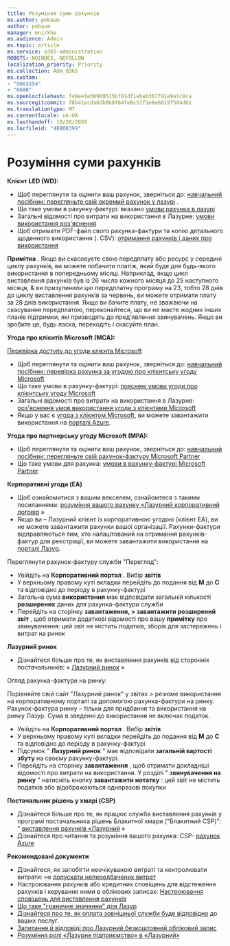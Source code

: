 ```yaml
---
title: Розуміння суми рахунків
ms.author: pebaum
author: pebaum
manager: mnirkhe
ms.audience: Admin
ms.topic: article
ms.service: o365-administration
ROBOTS: NOINDEX, NOFOLLOW
localization_priority: Priority
ms.collection: Adm_O365
ms.custom:
- "9003554"
- "6680"
ms.openlocfilehash: f48ee1e36909515bf81df1ebeb367f91e9a1c9ca
ms.sourcegitcommit: f8b41ecda6db0b8f64fe0c51f1e8e6619f504d61
ms.translationtype: MT
ms.contentlocale: uk-UA
ms.lasthandoff: 10/28/2020
ms.locfileid: "48808399"
---
```

# <a name="understand-billing-amount"></a>Розуміння суми рахунків

**Клієнт LED (WD):**

- Щоб переглянути та оцінити ваш рахунок, зверніться до: [навчальний посібник: перегляньте свій окремий рахунок у лазурі](https://docs.microsoft.com/azure/cost-management-billing/understand/review-individual-bill?WT.mc_id=Portal-Microsoft_Azure_Support) .
- Що таке умови в рахунку-фактурі: вказано [умови рахунка в лазурі](https://docs.microsoft.com/azure/cost-management-billing/understand/understand-invoice?WT.mc_id=Portal-Microsoft_Azure_Support)
- Загальні відомості про витрати на використання в Лазурне: [умови використання роз'яснення](https://docs.microsoft.com/azure/cost-management-billing/understand/understand-usage?WT.mc_id=Portal-Microsoft_Azure_Support)
- Щоб отримати PDF-файл свого рахунка-фактури та копію детального щоденного використання (. CSV): [отримання рахунків і даних про використання](https://docs.microsoft.com/azure/billing/billing-download-azure-invoice-daily-usage-date?WT.mc_id=Portal-Microsoft_Azure_Support)

**Примітка** . Якщо ви скасовуєте свою передплату або ресурс у середині циклу рахунків, ви можете побачити платіж, який буде для будь-якого використання в попередньому місяці. Наприклад, якщо цикл виставлення рахунків був із 26 числа кожного місяця до 25 наступного місяця, & ви призупинили цю передплатну програму на 23, тобто 28 днів до циклу виставлення рахунків за червень, ви можете отримати плату за 28 днів використання. Якщо ви бачите плату, не зважаючи на скасування передплатою, переконайтеся, що ви не маєте жодних інших планів підтримки, які призводять до пред'явлення звинувачень. Якщо ви зробите це, будь ласка, переходіть і скасуйте план.

**Угода про клієнтів Microsoft (MCA):**

[Перевірка доступу до угоди клієнта Microsoft](https://docs.microsoft.com/azure/cost-management-billing/manage/download-azure-invoice-daily-usage-date?WT.mc_id=Portal-Microsoft_Azure_Support#check-access-to-a-microsoft-customer-agreement)

- Щоб переглянути та оцінити ваш рахунок, зверніться до: [навчальний посібник: перевірка рахунка за угодою про клієнтську угоду Microsoft](https://docs.microsoft.com/azure/cost-management-billing/understand/review-customer-agreement-bill?WT.mc_id=Portal-Microsoft_Azure_Support)
- Що таке умови в рахунку-фактурі: [пояснені умови угоди про клієнтську угоду Microsoft](https://docs.microsoft.com/azure/cost-management-billing/understand/mca-understand-your-invoice?WT.mc_id=Portal-Microsoft_Azure_Support)
- Загальні відомості про витрати на використання в Лазурне: [роз'яснення умов використання угоди з клієнтами Microsoft](https://docs.microsoft.com/azure/cost-management-billing/understand/mca-understand-your-usage?WT.mc_id=Portal-Microsoft_Azure_Support)
- Якщо у вас є [угода з клієнтом Microsoft](https://docs.microsoft.com/azure/cost-management-billing/manage/download-azure-invoice-daily-usage-date?WT.mc_id=Portal-Microsoft_Azure_Support#check-access-to-a-microsoft-customer-agreement), ви можете завантажити використання на [порталі Azure](https://portal.azure.com/).

**Угода про партнерську угоду Microsoft (MPA):**

- Щоб переглянути та оцінити ваш рахунок, зверніться до: [навчальний посібник: перегляньте свій рахунок-фактуру Microsoft Partner](https://docs.microsoft.com/azure/cost-management-billing/understand/review-partner-agreement-bill?WT.mc_id=Portal-Microsoft_Azure_Support) .
- Що таке умови для рахунка: [умови в рахунку-фактурі Microsoft Partner](https://docs.microsoft.com/azure/cost-management-billing/understand/mpa-invoice-terms?WT.mc_id=Portal-Microsoft_Azure_Support)

**Корпоративні угоди (EA)**

- Щоб ознайомитися з вашим векселем, ознайомтеся з такими посиланнями: [розуміння вашого рахунку «Лазурний корпоративний договір](https://docs.microsoft.com/azure/cost-management-billing/understand/review-enterprise-agreement-bill?WT.mc_id=Portal-Microsoft_Azure_Support) »
- Якщо ви – Лазурний клієнт із корпоративною угодою (клієнт EA), ви не можете завантажити рахунки вашої організації. Рахунки-фактури відправляються тим, хто налаштований на отримання рахунків-фактур для реєстрації, ви можете завантажити використання на [порталі Лазур](https://portal.azure.com/).

Переглянути рахунок-фактуру служби "Перегляд":

- Увійдіть на **Корпоративний портал** . Вибір **звітів**
- У верхньому правому куті вкладки перейдіть до подання від **M** до **C** та відповідно до періоду в рахунку-фактурі
- Загальна сума **використання** має відповідати загальній кількості **розширених** даних для рахунка-фактури служби
- Перейдіть на сторінку **завантаження, > завантажити розширений звіт** , щоб отримати додаткові відомості про вашу **примітку** про звинувачення: цей звіт не містить податків, зборів для застережень і витрат на ринок

**Лазурний ринок**

- Дізнайтеся більше про те, як виставлення рахунків від сторонніх постачальників: « [Лазурний ринок](https://docs.microsoft.com/azure/billing/billing-understand-your-azure-marketplace-charges?WT.mc_id=Portal-Microsoft_Azure_Support) »

Огляд рахунка-фактури на ринку:

Порівняйте свій сайт "Лазурний ринок" у звітах > резюме використання на корпоративному порталі за допомогою рахунка-фактури на ринку. Рахунок-фактура ринку – тільки для придбання та використання на ринку Лазур. Сума в зведенні до використання не включає податок.

- Увійдіть на **Корпоративний портал** . Вибір **звітів**
- У верхньому правому куті вкладки перейдіть до подання від **M** до **C** та відповідно до періоду в рахунку-фактурі
- Підсумок " **Лазурний ринок** " має відповідати **загальній вартості збуту** на своєму рахунку-фактурі.
- Перейдіть на сторінку **завантаження** , щоб отримати докладніші відомості про витрати на використання. У розділі " **звинувачення на ринку** " натисніть кнопку **завантажити** **нотатку** : цей звіт не містить податків або відображаються одноразові покупки

**Постачальник рішень у хмарі (CSP)**

- Дізнайтеся більше про те, як працює служба виставлення рахунків у програмі постачальника рішень Блакитної хмари ("Блакитний CSP)": " [виставлення рахунків «Лазурний](https://docs.microsoft.com/azure/cloud-solution-provider/billing/azure-csp-billing-overview?WT.mc_id=Portal-Microsoft_Azure_Support) »
- Дізнайтеся про читання та розуміння вашого рахунка: CSP- [рахунок Azure](https://docs.microsoft.com/azure/cloud-solution-provider/billing/azure-csp-invoice?WT.mc_id=Portal-Microsoft_Azure_Support)

**Рекомендовані документи**

- Дізнайтеся, як запобігти неочікуваною витраті та контролювати витрати: не [допускати непередбачених витрат](https://docs.microsoft.com/azure/cost-management-billing/manage/getting-started?WT.mc_id=Portal-Microsoft_Azure_Support)
- Настроювання рахунків або кредитних сповіщень для відстеження рахунків і керування ними в облікових записах: [Настроювання сповіщень для виставлення рахунків](https://docs.microsoft.com/azure/cost-management-billing/costs/cost-mgt-alerts-monitor-usage-spending?WT.mc_id=Portal-Microsoft_Azure_Support)
- [Що таке "граничне значення" для Лазур](https://docs.microsoft.com/azure/cost-management-billing/manage/spending-limit?WT.mc_id=Portal-Microsoft_Azure_Support)
- [Дізнайтеся про те, як оплата зовнішньої служби буде відповідно](https://docs.microsoft.com/azure/cost-management-billing/understand/understand-azure-marketplace-charges?WT.mc_id=Portal-Microsoft_Azure_Support) до ваших послуг.
- [Запитання й відповіді про Лазурний безкоштовний обліковий запис](https://azure.microsoft.com/free/free-account-faq/)
- [Розуміння ролі «Лазурне підприємство» в «Лазурний»](https://docs.microsoft.com/azure/cost-management-billing/manage/understand-ea-roles?WT.mc_id=Portal-Microsoft_Azure_Support)